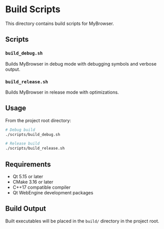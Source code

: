 # Build Scripts

This directory contains build scripts for MyBrowser.

## Scripts

### `build_debug.sh`

Builds MyBrowser in debug mode with debugging symbols and verbose output.

### `build_release.sh`

Builds MyBrowser in release mode with optimizations.

## Usage

From the project root directory:

```bash
# Debug build
./scripts/build_debug.sh

# Release build
./scripts/build_release.sh
```

## Requirements

- Qt 5.15 or later
- CMake 3.16 or later
- C++17 compatible compiler
- Qt WebEngine development packages

## Build Output

Built executables will be placed in the `build/` directory in the project root.
